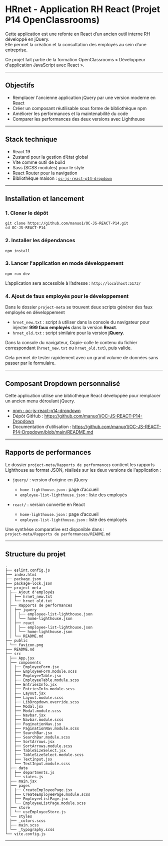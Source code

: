 # HRnet - Application RH React (Projet P14 OpenClassrooms)

Cette application est une refonte en React d’un ancien outil interne RH développé en jQuery.  
Elle permet la création et la consultation des employés au sein d’une entreprise.

Ce projet fait partie de la formation OpenClassrooms « Développeur d'application JavaScript avec React ».

---

## Objectifs

- Remplacer l'ancienne application jQuery par une version moderne en React
- Créer un composant réutilisable sous forme de bibliothèque npm
- Améliorer les performances et la maintenabilité du code
- Comparer les performances des deux versions avec Lighthouse

---

## Stack technique

- React 19
- Zustand pour la gestion d’état global
- Vite comme outil de build
- Sass (SCSS modules) pour le style
- React Router pour la navigation
- Bibliothèque maison : [`oc-js-react-p14-dropdown`](https://www.npmjs.com/package/oc-js-react-p14-dropdown)

---

## Installation et lancement

### 1. Cloner le dépôt

    git clone https://github.com/manuo1/OC-JS-REACT-P14.git
    cd OC-JS-REACT-P14

### 2. Installer les dépendances

    npm install

### 3. Lancer l'application en mode développement

    npm run dev

L’application sera accessible à l’adresse : `http://localhost:5173/`

### 4. Ajout de faux employés pour le développement

Dans le dossier `project-meta` se trouvent deux scripts générer des faux employés en développement 

- `hrnet_new.txt` : script à utiliser dans la console du navigateur pour injecter **999 faux employés** dans la version **React**.
- `hrnet_old.txt` : script similaire pour la version **jQuery**.

Dans la console du navigateur, Copie-colle le contenu du fichier correspondant (`hrnet_new.txt` ou `hrnet_old.txt`), puis valide.

Cela permet de tester rapidement avec un grand volume de données sans passer par le formulaire.


---

## Composant Dropdown personnalisé

Cette application utilise une bibliothèque React développée pour remplacer un ancien menu déroulant jQuery.

- [npm : oc-js-react-p14-dropdown](https://www.npmjs.com/package/oc-js-react-p14-dropdown)  
- Dépôt GitHub : https://github.com/manuo1/OC-JS-REACT-P14-Dropdown  
- Documentation d’utilisation : https://github.com/manuo1/OC-JS-REACT-P14-Dropdown/blob/main/README.md

---

## Rapports de performances

Le dossier `project-meta/Rapports de performances` contient les rapports Lighthouse au format JSON, réalisés sur les deux versions de l'application :

- `jquery/` : version d’origine en jQuery  
  - `home-lighthouse.json` : page d’accueil  
  - `employee-list-lighthouse.json` : liste des employés

- `react/` : version convertie en React  
  - `home-lighthouse.json` : page d’accueil  
  - `employee-list-lighthouse.json` : liste des employés

Une synthèse comparative est disponible dans :  
`project-meta/Rapports de performances/README.md`

---

## Structure du projet

```
.
├── eslint.config.js
├── index.html
├── package.json
├── package-lock.json
├── project-meta
│ ├── Ajout d'employés
│ │ ├── hrnet_new.txt
│ │ └── hrnet_old.txt
│ ├── Rapports de performances
│ │ ├── jquery
│ │ │ ├── employee-list-lighthouse.json
│ │ │ └── home-lighthouse.json
│ │ ├── react
│ │ │ ├── employee-list-lighthouse.json
│ │ │ └── home-lighthouse.json
│ │ └── README.md
├── public
│ └── favicon.png
├── README.md
├── src
│ ├── App.jsx
│ ├── components
│ │ ├── EmployeeForm.jsx
│ │ ├── EmployeeForm.module.scss
│ │ ├── EmployeeTable.jsx
│ │ ├── EmployeeTable.module.scss
│ │ ├── EntriesInfo.jsx
│ │ ├── EntriesInfo.module.scss
│ │ ├── Layout.jsx
│ │ ├── Layout.module.scss
│ │ ├── LibDropdown.override.scss
│ │ ├── Modal.jsx
│ │ ├── Modal.module.scss
│ │ ├── Navbar.jsx
│ │ ├── Navbar.module.scss
│ │ ├── PaginationNav.jsx
│ │ ├── PaginationNav.module.scss
│ │ ├── SearchBar.jsx
│ │ ├── SearchBar.module.scss
│ │ ├── SortArrows.jsx
│ │ ├── SortArrows.module.scss
│ │ ├── TableSizeSelect.jsx
│ │ ├── TableSizeSelect.module.scss
│ │ ├── TextInput.jsx
│ │ └── TextInput.module.scss
│ ├── data
│ │ ├── departments.js
│ │ └── states.js
│ ├── main.jsx
│ ├── pages
│ │ ├── CreateEmployeePage.jsx
│ │ ├── CreateEmployeePage.module.scss
│ │ ├── EmployeeListPage.jsx
│ │ └── EmployeeListPage.module.scss
│ ├── store
│ │ └── useEmployeeStore.js
│ └── styles
│ ├── _colors.scss
│ ├── main.scss
│ └── _typography.scss
└── vite.config.js
```

---
